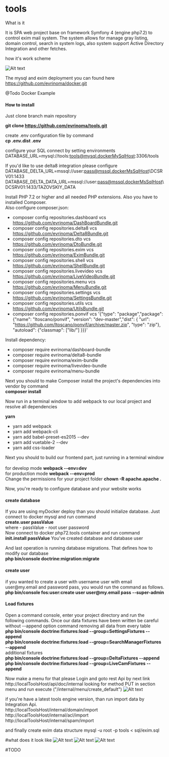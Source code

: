 # tools
What is it

It is SPA web project base on framework Symfony 4 (engine php7.2) to control exim mail system. 
The system allows for manage gray listing, domain control, search in system logs, also system support Active Directory Integration and other fetches.

how it's work scheme

![Alt text](readme/howis.jpg?raw=true "How is work")

The mysql and exim deployment you can found here https://github.com/evrinoma/docker.git

@Todo 
Docker Example


<h4>How to install</h4>

Just clone branch main repository 

<b>git clone https://github.com/evrinoma/tools.git</b>

create .env configuration file by command
<br><b>cp .env.dist .env</b>

configure your SQL connect by setting environments
DATABASE_URL=mysql://tools:tools@mysql.dockerMySqlHost:3306/tools

If you'd like to use delta8 integration please configure 
DATABASE_DELTA_URL=mssql://user:pass@mssql.dockerMsSqlHost\\DCSRV01:1433
DATABASE_DELTA_DATA_URL=mssql://user:pass@mssql.dockerMsSqlHost\\DCSRV01:1433/TAZOVSKIY_DATA

Install PHP 7.2 or higher and all needed PHP extensions. Also you have to installed Composer.<br>
Also configure composer.json:<br>
 * composer config repositories.dashboard vcs https://github.com/evrinoma/DashBoardBundle.git<br>
 * composer config repositories.delta8 vcs https://github.com/evrinoma/Delta8Bundle.git<br>
 * composer config repositories.dto vcs https://github.com/evrinoma/DtoBundle.git<br>
 * composer config repositories.exim vcs https://github.com/evrinoma/EximBundle.git<br>
 * composer config repositories.shell vcs https://github.com/evrinoma/ShellBundle.git<br>
 * composer config repositories.livevideo vcs https://github.com/evrinoma/LiveVideoBundle.git<br>
 * composer config repositories.menu vcs https://github.com/evrinoma/MenuBundle.git<br>
 * composer config repositories.settings vcs https://github.com/evrinoma/SettingsBundle.git<br>
 * composer config repositories.utils vcs https://github.com/evrinoma/UtilsBundle.git<br>
 * composer config repositories.ponvif vcs '{"type": "package","package": {"name": "ltoscano/ponvif", "version": "dev-master","dist": { "url": "https://github.com/ltoscano/ponvif/archive/master.zip", "type": "zip"}, "autoload": {"classmap": ["lib/"] }}}'<br>

Install dependency:<br>
 * composer require  evrinoma/dashboard-bundle<br>
 * composer require  evrinoma/delta8-bundle<br>
 * composer require  evrinoma/exim-bundle<br>
 * composer require  evrinoma/livevideo-bundle<br>
 * composer require  evrinoma/menu-bundle<br>
 
Next you should to make Composer install the project's dependencies into vendor by command
<br><b>composer install</b>

Now run in a terminal window to add webpack to our local project and resolve all dependencies

<b>yarn</b>
 * yarn add webpack 
 * yarn add webpack-cli 
 * yarn add babel-preset-es2015 --dev
 * yarn add vuetable-2 --dev
 * yarn add css-loader

Next you should to build our frontend part, just running in a terminal window
<br>
<br>for develop mode <b>webpack --env=dev</b>
<br>for production mode <b>webpack --env=prod</b>
<br>Change the permissions for your project folder <b>chown -R apache.apache .</b>

Now, you're ready to configure database and your website works

<h4>create database</h4>
If you are using myDocker deploy than you should initialize database. Just connect to docker mysql and run command
<br><b>create.user passValue</b>
<br>where - passValue - root user password
<br>Now connect to docker php72.tools container and run command
<br><b>init.install passValue</b>
You've created database and database user  

And last operation is running database migrations. That defines how to modify our database
<br><b>php bin/console doctrine:migration:migrate</b>

<h4>create user</h4>
if you wanted to create a user with username user with email user@my.email and password pass, you would run the command as follows.
<br><b>php bin/console fos:user:create user user@my.email pass --super-admin</b>

<h4>Load fixtures</h4>
Open a command console, enter your project directory and run the following commands. Once our data fixtures have been written be careful without --append option command removing all data from every table
<br><b>php bin/console doctrine:fixtures:load --group=SettingsFixtures --append</b>
<br><b>php bin/console doctrine:fixtures:load --group=SearchManagerFixtures --append</b>
<br>additional fixtures
<br><b>php bin/console doctrine:fixtures:load --group=DeltaFixtures --append</b>
<br><b>php bin/console doctrine:fixtures:load --group=LiveCamFixtures --append</b>

Now make a menu for that please Login and goto rest Api by next link
http://localToolsHost/api/doc/internal
looking for method PUT in section menu and run execute ("/internal/menu/create_default")
![Alt text](readme/menu.png?raw=true "Api Menu Page")

if you're have a latest tools engine version, than run import data by Integration Api.
<br>http://localToolsHost/internal/domain/import
<br>http://localToolsHost/internal/acl/import
<br>http://localToolsHost/internal/spam/import

and finally create exim data structure
mysql -u root -p tools < sql/exim.sql 

#what does it look like
![Alt text](readme/aclMail.png?raw=true "Acl Mail Page")
![Alt text](readme/mailDomain.png?raw=true "Domain Page")
![Alt text](readme/mailLogs.png?raw=true "Log Search Page")

#TODO

